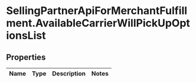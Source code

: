 # SellingPartnerApiForMerchantFulfillment.AvailableCarrierWillPickUpOptionsList

## Properties
Name | Type | Description | Notes
------------ | ------------- | ------------- | -------------

